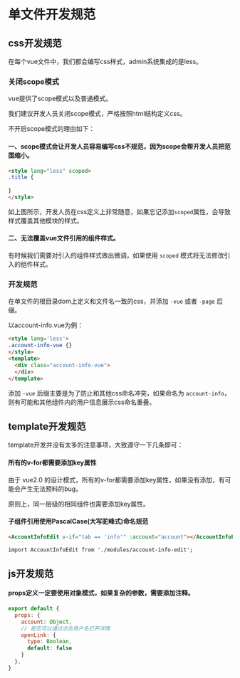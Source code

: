 # 单文件开发规范

## css开发规范

在每个vue文件中，我们都会编写css样式，admin系统集成的是less。

### 关闭scope模式

vue提供了scope模式以及普通模式。

我们建议开发人员关闭scope模式，严格按照html结构定义css。

不开启scope模式的理由如下：

#### 一、scope模式会让开发人员容易编写css不规范，因为scope会帮开发人员把范围缩小。

``` html
<style lang="less" scoped>
.title {
  
}
</style>
```
如上图所示，开发人员在css定义上非常随意，如果忘记添加`scoped`属性，会导致样式覆盖其他模块的样式。

#### 二、无法覆盖vue文件引用的组件样式。

有时候我们需要对引入的组件样式做出微调，如果使用 `scoped` 模式将无法修改引入的组件样式。

### 开发规范

在单文件的根目录dom上定义和文件名一致的css，并添加 `-vue` 或者 `-page` 后缀。

以account-info.vue为例：
``` html
<style lang='less'>
.account-info-vue {}
</style>
<template>
  <div class="account-info-vue">
  </div>
</template>
```

添加 `-vue` 后缀主要是为了防止和其他css命名冲突，如果命名为 `account-info`，则有可能和其他组件内的用户信息展示css命名重叠。

## template开发规范

template开发并没有太多的注意事项，大致遵守一下几条即可：

#### 所有的v-for都需要添加key属性

由于 vue2.0 的设计模式，所有的v-for都需要添加key属性，如果没有添加，有可能会产生无法预料的bug。

原则上，同一层级的相同组件也需要添加key属性。


#### 子组件引用使用PascalCase(大写驼峰式)命名规范

``` html
<AccountInfoEdit v-if="tab == 'info'" :account="account"></AccountInfoEdit>

import AccountInfoEdit from './modules/account-info-edit';
```

## js开发规范

#### props定义一定要使用对象模式，如果复杂的参数，需要添加注释。

``` javascript
export default {
  props: {
    account: Object,
    // 是否可以通过点击用户名打开详情
    openLink: {
      type: Boolean,
      default: false
    }
  },
}
```


